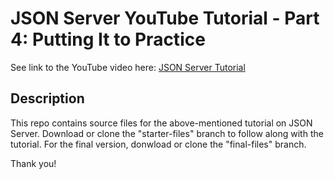 # JSON Server YouTube Tutorial - Part 4: Putting It to Practice

See link to the YouTube video here: [JSON Server Tutorial](https://wondrous-kheer-3bef24.netlify.app/)

## Description
This repo contains source files for the above-mentioned tutorial on JSON Server. Download or clone the "starter-files" branch to follow along with the tutorial. For the final version, donwload or clone the "final-files" branch.

Thank you!




